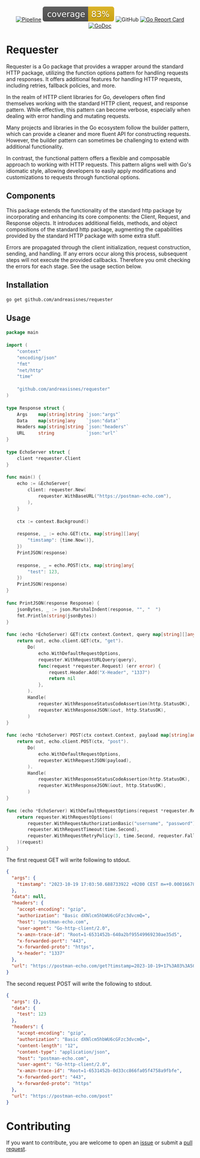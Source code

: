 <div align="center">

[![Pipeline](https://github.com/andreasisnes/requester/actions/workflows/pipeline.yml/badge.svg)](https://github.com/andreasisnes/requester/actions/workflows/pipeline.yml)
![coverage](https://raw.githubusercontent.com/andreasisnes/requester/badges/.badges/main/coverage.svg)
![GitHub](https://img.shields.io/github/license/andreasisnes/requester)
[![Go Report Card](https://goreportcard.com/badge/github.com/andreasisnes/requester)](https://goreportcard.com/report/github.com/andreasisnes/requester)
[![GoDoc](https://godoc.org/github.com/andreasisnes/requester?status.svg)](https://godoc.org/github.com/andreasisnes/requester)

</div>

# Requester
Requester is a Go package that provides a wrapper around the standard HTTP package, utilizing the function options pattern for handling requests and responses. It offers additional features for handling HTTP requests, including retries, fallback policies, and more.

In the realm of HTTP client libraries for Go, developers often find themselves working with the standard HTTP client, request, and response pattern. While effective, this pattern can become verbose, especially when dealing with error handling and mutating requests.

Many projects and libraries in the Go ecosystem follow the builder pattern, which can provide a cleaner and more fluent API for constructing requests. However, the builder pattern can sometimes be challenging to extend with additional functionality.

In contrast, the functional pattern offers a flexible and composable approach to working with HTTP requests. This pattern aligns well with Go's idiomatic style, allowing developers to easily apply modifications and customizations to requests through functional options.

## Components
This package extends the functionality of the standard http package by incorporating and enhancing its core components: the Client, Request, and Response objects. It introduces additional fields, methods, and object compositions of the standard http package, augmenting the capabilities provided by the standard HTTP package with some extra stuff.

Errors are propagated through the client initialization, request construction, sending, and handling. If any errors occur along this process, subsequent steps will not execute the provided callbacks. Therefore you omit checking the errors for each stage. See the usage section below.


## Installation
```bash
go get github.com/andreasisnes/requester
```

## Usage

```go
package main

import (
	"context"
	"encoding/json"
	"fmt"
	"net/http"
	"time"

	"github.com/andreasisnes/requester"
)

type Response struct {
	Args    map[string]string `json:"args"`
	Data    map[string]any    `json:"data"`
	Headers map[string]string `json:"headers"`
	URL     string            `json:"url"`
}

type EchoServer struct {
	client *requester.Client
}

func main() {
	echo := &EchoServer{
		client: requester.New(
			requester.WithBaseURL("https://postman-echo.com"),
		),
	}

	ctx := context.Background()

	response, _ := echo.GET(ctx, map[string][]any{
		"timstamp": {time.Now()},
	})
	PrintJSON(response)

	response, _ = echo.POST(ctx, map[string]any{
		"test": 123,
	})
	PrintJSON(response)
}

func PrintJSON(response Response) {
	jsonBytes, _ := json.MarshalIndent(response, "", "  ")
	fmt.Println(string(jsonBytes))
}

func (echo *EchoServer) GET(ctx context.Context, query map[string][]any) (out Response, err error) {
	return out, echo.client.GET(ctx, "get").
		Do(
			echo.WithDefaultRequestOptions,
			requester.WithRequestURLQuery(query),
			func(request *requester.Request) (err error) {
				request.Header.Add("X-Header", "1337")
				return nil
			},
		).
		Handle(
			requester.WithResponseStatusCodeAssertion(http.StatusOK),
			requester.WithResponseJSON(&out, http.StatusOK),
		)
}

func (echo *EchoServer) POST(ctx context.Context, payload map[string]any) (out Response, err error) {
	return out, echo.client.POST(ctx, "post").
		Do(
			echo.WithDefaultRequestOptions,
			requester.WithRequestJSON(payload),
		).
		Handle(
			requester.WithResponseStatusCodeAssertion(http.StatusOK),
			requester.WithResponseJSON(&out, http.StatusOK),
		)
}

func (echo *EchoServer) WithDefaultRequestOptions(request *requester.Request) error {
	return requester.WithRequestOptions(
		requester.WithRequestAuthorizationBasic("username", "password"),
		requester.WithRequestTimeout(time.Second),
		requester.WithRequestRetryPolicy(3, time.Second, requester.FallbackPolicyExponential),
	)(request)
}
```


The first request GET will write following to stdout.
```json
{
  "args": {
    "timstamp": "2023-10-19 17:03:50.688733922 +0200 CEST m=+0.000166782"
  },
  "data": null,
  "headers": {
    "accept-encoding": "gzip",
    "authorization": "Basic dXNlcm5hbWU6cGFzc3dvcmQ=",
    "host": "postman-echo.com",
    "user-agent": "Go-http-client/2.0",
    "x-amzn-trace-id": "Root=1-6531452b-640a2bf95549969230ae35d5",
    "x-forwarded-port": "443",
    "x-forwarded-proto": "https",
    "x-header": "1337"
  },
  "url": "https://postman-echo.com/get?timstamp=2023-10-19+17%3A03%3A50.688733922+%2B0200+CEST+m%3D%2B0.000166782"
}
```

The second request POST will write the following to stdout.
```json
{
  "args": {},
  "data": {
    "test": 123
  },
  "headers": {
    "accept-encoding": "gzip",
    "authorization": "Basic dXNlcm5hbWU6cGFzc3dvcmQ=",
    "content-length": "12",
    "content-type": "application/json",
    "host": "postman-echo.com",
    "user-agent": "Go-http-client/2.0",
    "x-amzn-trace-id": "Root=1-6531452b-0d33cc866fa05f4758a9fbfe",
    "x-forwarded-port": "443",
    "x-forwarded-proto": "https"
  },
  "url": "https://postman-echo.com/post"
}
```

# Contributing
If you want to contribute, you are welcome to open an [issue](https://github.com/andreasisnes/requester/issues) or submit a [pull request](https://github.com/andreasisnes/requester/pulls).

